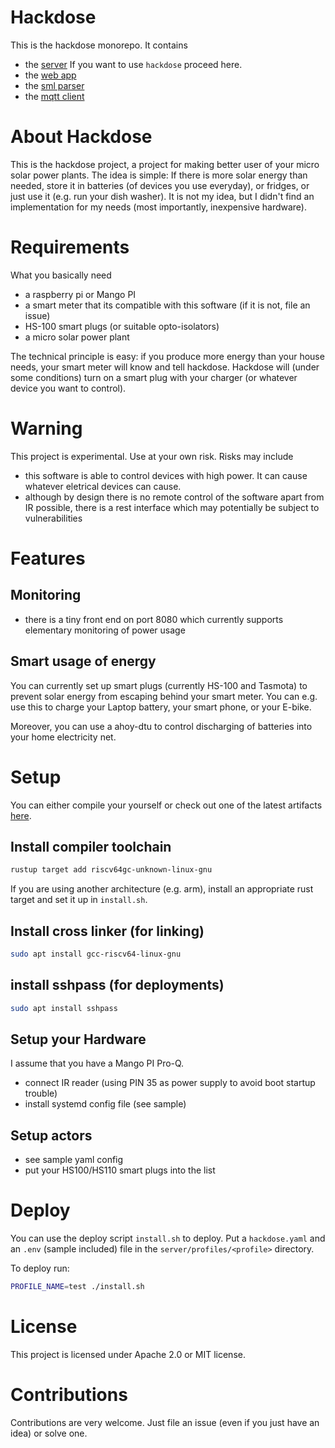# Hackdose

This is the hackdose monorepo. It contains

 * the [server](server/README.md) If you want to use `hackdose` proceed here.
 * the [web app](app/README.md)
 * the [sml parser](sml_parser/README.md)
 * the [mqtt client](mqtt_client/README.md)

# About Hackdose

This is the hackdose project, a project for making better user of your micro solar power plants.
The idea is simple: If there is more solar energy than needed, store it in batteries (of devices you 
use everyday), or fridges, or
just use it (e.g. run your dish washer). It is not my idea, but I didn't find an implementation for my
needs (most importantly, inexpensive hardware).

# Requirements

What you basically need

 * a raspberry pi or Mango PI
 * a smart meter that its compatible with this software (if it is not, file an issue)
 * HS-100 smart plugs (or suitable opto-isolators)
 * a micro solar power plant

The technical principle is easy: if you produce more energy than your house needs, your 
smart meter will know and tell hackdose. Hackdose will (under some conditions) turn
on a smart plug with your charger (or whatever device you want to control).

# Warning

This project is experimental. Use at your own risk. Risks may include

 * this software is able to control devices with high power. It can cause whatever eletrical devices can cause.
 * although by design there is no remote control of the software apart from IR possible, there is a rest interface which may potentially be subject to vulnerabilities

# Features

## Monitoring

 * there is a tiny front end on port 8080 which currently supports elementary monitoring of power usage

## Smart usage of energy

You can currently set up smart plugs (currently HS-100 and Tasmota) 
to prevent solar energy from escaping behind your smart meter.
You can e.g. use this to charge your Laptop battery, your smart phone, or your E-bike.

Moreover, you can use a ahoy-dtu to control discharging of batteries into your home
electricity net.

# Setup

You can either compile your yourself or check out one of the latest artifacts
[here](https://github.com/torfmaster/hackdose/actions/workflows/release.yaml).

## Install compiler toolchain

```bash
rustup target add riscv64gc-unknown-linux-gnu
```

If you are using another architecture (e.g. arm), install an appropriate rust target
and set it up in `install.sh`.

## Install cross linker (for linking)
```bash
sudo apt install gcc-riscv64-linux-gnu
```

## install sshpass (for deployments)
```bash
sudo apt install sshpass
```

## Setup your Hardware

I assume that you have a Mango PI Pro-Q.

 * connect IR reader (using PIN 35 as power supply to avoid boot startup trouble)
 * install systemd config file (see sample)

## Setup actors

 * see sample yaml config
 * put your HS100/HS110 smart plugs into the list

# Deploy

You can use the deploy script `install.sh` to deploy. 
Put a `hackdose.yaml` and an `.env` (sample included) file in the `server/profiles/<profile>` directory.

To deploy run:

```bash
PROFILE_NAME=test ./install.sh 
```

# License

This project is licensed under Apache 2.0 or MIT license.

# Contributions

Contributions are very welcome. Just file an issue (even if you just have an idea) or solve one.
